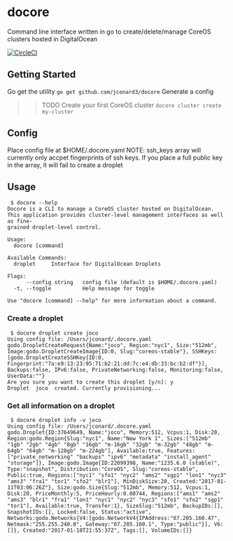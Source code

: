 # docore
Command line interface written in go to create/delete/manage CoreOS clusters hosted in DigitalOcean

[![CircleCI](https://circleci.com/gh/jconard3/docore/tree/master.svg?style=svg)](https://circleci.com/gh/jconard3/docore/tree/master)

## Getting Started
Go get the utility
`go get github.com/jconard3/docore`
Generate a config
>>TODO
Create your first CoreOS cluster
`docore cluster create my-cluster`

## Config
Place config file at $HOME/.docore.yaml
NOTE: ssh_keys array will currently only accpet fingerprints of ssh keys. If you place a full public key in the array, it will fail to create a droplet

## Usage
```
 $ docore --help
Docore is a CLI to manage a CoreOS cluster hosted on DigitalOcean.
This application provides cluster-level management interfaces as well as fine-
grained droplet-level control.

Usage:
  docore [command]

Available Commands:
  droplet     Interface for DigitalOcean Droplets

Flags:
      --config string   config file (default is $HOME/.docore.yaml)
  -t, --toggle          Help message for toggle

Use "docore [command] --help" for more information about a command.
```

### Create a droplet
```
 $ docore droplet create joco
Using config file: /Users/jconard/.docore.yaml
godo.DropletCreateRequest{Name:"joco", Region:"nyc1", Size:"512mb", Image:godo.DropletCreateImage{ID:0, Slug:"coreos-stable"}, SSHKeys:[godo.DropletCreateSSHKey{ID:0, Fingerprint:"7a:e9:13:23:95:71:b2:21:dd:7c:e4:db:33:bc:b2:df"}], Backups:false, IPv6:false, PrivateNetworking:false, Monitoring:false, UserData:""}
Are you sure you want to create this droplet [y/n]: y
Droplet  joco  created. Currently provisioning...
```

### Get all information on a droplet
```
 $ docore droplet info -v joco
Using config file: /Users/jconard/.docore.yaml
godo.Droplet{ID:37649649, Name:"joco", Memory:512, Vcpus:1, Disk:20, Region:godo.Region{Slug:"nyc1", Name:"New York 1", Sizes:["512mb" "1gb" "2gb" "4gb" "8gb" "16gb" "m-16gb" "32gb" "m-32gb" "48gb" "m-64gb" "64gb" "m-128gb" "m-224gb"], Available:true, Features:["private_networking" "backups" "ipv6" "metadata" "install_agent" "storage"]}, Image:godo.Image{ID:22099398, Name:"1235.6.0 (stable)", Type:"snapshot", Distribution:"CoreOS", Slug:"coreos-stable", Public:true, Regions:["nyc1" "sfo1" "nyc2" "ams2" "sgp1" "lon1" "nyc3" "ams3" "fra1" "tor1" "sfo2" "blr1"], MinDiskSize:20, Created:"2017-01-11T03:06:26Z"}, Size:godo.Size{Slug:"512mb", Memory:512, Vcpus:1, Disk:20, PriceMonthly:5, PriceHourly:0.00744, Regions:["ams1" "ams2" "ams3" "blr1" "fra1" "lon1" "nyc1" "nyc2" "nyc3" "sfo1" "sfo2" "sgp1" "tor1"], Available:true, Transfer:1}, SizeSlug:"512mb", BackupIDs:[], SnapshotIDs:[], Locked:false, Status:"active", Networks:godo.Networks{V4:[godo.NetworkV4{IPAddress:"67.205.160.47", Netmask:"255.255.240.0", Gateway:"67.205.160.1", Type:"public"}], V6:[]}, Created:"2017-01-18T21:55:37Z", Tags:[], VolumeIDs:[]}
```
